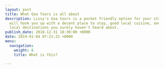 ```yaml
---
layout: post
title: What Goa Tours is all about
description: Lissy's Goa tours is a pocket friendly option for your stay in Goa. We
  will hook you up with a decent place to stay, good local cuisine, and some offbeat
  local destinations you surely haven't heard about.
publish_date: 2018-12-31 18:30:00 +0000
date: 2019-01-04 07:21:23 +0000
menu:
  navigation:
    weight: 6
    title: What is this?

---
```

